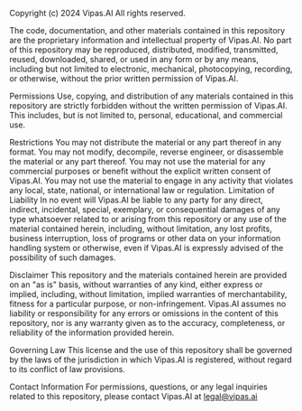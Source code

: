Copyright (c) 2024 Vipas.AI All rights reserved.

The code, documentation, and other materials contained in this repository are the proprietary information and intellectual property of Vipas.AI. No part of this repository may be reproduced, distributed, modified, transmitted, reused, downloaded, shared, or used in any form or by any means, including but not limited to electronic, mechanical, photocopying, recording, or otherwise, without the prior written permission of Vipas.AI.

Permissions Use, copying, and distribution of any materials contained in this repository are strictly forbidden without the written permission of Vipas.AI. This includes, but is not limited to, personal, educational, and commercial use.

Restrictions You may not distribute the material or any part thereof in any format. You may not modify, decompile, reverse engineer, or disassemble the material or any part thereof. You may not use the material for any commercial purposes or benefit without the explicit written consent of Vipas.AI. You may not use the material to engage in any activity that violates any local, state, national, or international law or regulation. Limitation of Liability In no event will Vipas.AI be liable to any party for any direct, indirect, incidental, special, exemplary, or consequential damages of any type whatsoever related to or arising from this repository or any use of the material contained herein, including, without limitation, any lost profits, business interruption, loss of programs or other data on your information handling system or otherwise, even if Vipas.AI is expressly advised of the possibility of such damages.

Disclaimer This repository and the materials contained herein are provided on an "as is" basis, without warranties of any kind, either express or implied, including, without limitation, implied warranties of merchantability, fitness for a particular purpose, or non-infringement. Vipas.AI assumes no liability or responsibility for any errors or omissions in the content of this repository, nor is any warranty given as to the accuracy, completeness, or reliability of the information provided herein.

Governing Law This license and the use of this repository shall be governed by the laws of the jurisdiction in which Vipas.AI is registered, without regard to its conflict of law provisions.

Contact Information For permissions, questions, or any legal inquiries related to this repository, please contact Vipas.AI at legal@vipas.ai
